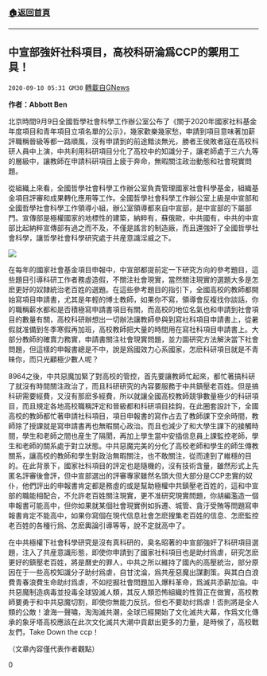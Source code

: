 ###  [:house:返回首頁](https://github.com/ourhimalayas/txt)
---

## 中宣部強奸社科項目，高校科研淪爲CCP的禦用工具！
`2020-09-10 05:31 GM30` [轉載自GNews](https://gnews.org/zh-hant/345198/)

**作者：Abbott Ben**

北京時間9月9日全國哲學社會科學工作辦公室公布了《關于2020年國家社科基金年度項目和青年項目立項名單的公示》，幾家歡樂幾家愁，申請到項目意味著加薪評職稱晉級等都一路順風，沒有申請到的前途黯淡無光，勝者王侯敗者寇在高校科研人員中上演，中共利用科研項目分化了高校中的知識分子，讓老師處于三六九等的層級中，讓教師在申請科研項目上疲于奔命，無暇關注政治動態和社會現實問題。

從組織上來看，全國哲學社會科學工作辦公室負責管理國家社會科學基金，組織基金項目評審和成果轉化應用等工作。全國哲學社會科學工作辦公室上級是中宣部和全國哲學社會科學工作領導小組，辦公室領導都來自中宣部，是中宣部的下屬部門。宣傳部是極權國家的地標性的建築，納粹有，蘇俄歐，中共國有，中共的中宣部比起納粹宣傳部有過之而不及，不僅是謠言的制造廠，而且還強奸了全國哲學社會科學，讓哲學社會科學研究處于共産意識淫威之下。

![](https://s3.amazonaws.com/gnews-media-offload/wp-content/uploads/2020/09/10052840/150735236enn-2.jpg)

在每年的國家社會基金項目申報中，中宣部都提前定一下研究方向的參考題目，這些題目引導科研工作者務虛造假，不關注社會現實，當然關注現實的選題大多是怎麽更好的奴隸統治老百姓的選題。在這些參考題目的指引下，全國高校的教師都開始寫項目申請書，尤其是年輕的博士教師，如果你不寫，領導會反複找你談話，你的職稱薪水都和是否積極寫申請書項目有關，而高校的地位名氣也和申請到社會項目的數量有關，高校科研辦想出一切辦法讓教師參與到寫社科項目申請書上，從暑假就准備到冬季寒假再加班，高校教師把大量的時間用在寫社科項目申請書上。大部分教師的確賣力務實，申請書關注社會現實問題，並力圖研究方法解決當下社會問題，但這樣的申報書總是不中，說是爲國效力心系國家，怎麽科研項目就是不青睐你，而只光顧極少數人呢？

8964之後，中共惡魔加緊了對高校的管控，首先要讓教師忙起來，都忙著搞科研了就沒有時間關注政治了，而且科研研究的內容要服務于中共鎮壓老百姓。但是搞科研需要經費，又沒有那麽多經費，所以就讓全國高校教師競爭數量極少的科研項目，而且規定各地高校職稱評定和晉級都和科研項目挂鈎，在此圈套設計下，全國高校的教師都忙著申請社科項目，項目申報書的寫作占去了教師課下空余時間，教師除了授課就是寫申請書再也無暇關心政治。而且也減少了和大學生課下的接觸時間，學生和老師之間也産生了隔閡，再加上學生當中安插信息員上課監控老師，學生和老師的關系處于對立狀態。中共惡魔完美的分化了高校老師和學生的師生傳教關系，讓高校的教師和學生對政治無暇關注，也不敢關注，從而達到了維穩的目的。在此背景下，國家社科項目的評定也是隨機的，沒有技術含量，雖然形式上先匿名評審後會評，但中宣部選出的評審專家雖然名頭大但大部分是CCP忠實的奴仆，他們評出的申報書肯定都是務虛的或是幫助極權中共鎮壓老百姓的，這和中宣部的職能相配合，不允許老百姓關注現實，更不准研究現實問題，你胡編濫造一個申報書可能高中，但你如果就某個社會現實例如拆遷、城管、貪汙受賄等問題寫申報書肯定不能高中，如果你寫個在現代信息社會怎麽搜集老百姓的信息、怎麽監控老百姓的各種行爲、怎麽輿論引導等等，說不定就高中了。

在中共極權下社會科學研究是沒有真科研的，臭名昭著的中宣部強奸了科研項目選題，注入了共産意識形態，即使你申請到了國家社科項目也是助纣爲虐，研究怎麽更好的鎮壓老百姓，將是曆史的罪人，中共之所以維持了國內的高壓統治，部分原因在于一些高校知識分子助纣爲虐，自甘沈淪，爲共産惡魔出謀劃策。與其白白浪費青春浪費生命助纣爲虐，不如挖掘社會問題加入爆料革命，爲滅共添薪加油。中共惡魔制造病毒並投毒全球毀滅人類，其反人類恐怖組織的性質正在做實，高校教師要勇于和中共惡魔切割，即使你無能力反抗，但也不要助纣爲虐！否則將是全人類的公敵！滄海一聲嘯，淘淘滅共潮，全球已經開始了文化滅共大幕，作爲文化傳承的象牙塔高校應該在此次文化滅共大潮中貢獻出更多的力量，是時候了，高校戰友們，Take Down the ccp！

（文章內容僅代表作者觀點）

0
